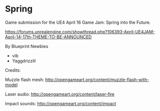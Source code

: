 # Spring

Game submission for the UE4 April 16 Game Jam: Spring into the Future.

https://forums.unrealengine.com/showthread.php?106393-April-UE4JAM-April-14-17th-THEME-TO-BE-ANNOUNCED

By Blueprint Newbies

- vib
- Yaggdrizzill

Credits:

Muzzle flash mesh: http://opengameart.org/content/muzzle-flash-with-model

Laser audio: http://opengameart.org/content/laser-fire

Impact sounds: http://opengameart.org/content/impact